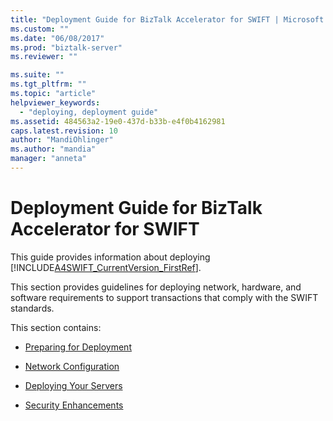 ```yaml
---
title: "Deployment Guide for BizTalk Accelerator for SWIFT | Microsoft Docs"
ms.custom: ""
ms.date: "06/08/2017"
ms.prod: "biztalk-server"
ms.reviewer: ""

ms.suite: ""
ms.tgt_pltfrm: ""
ms.topic: "article"
helpviewer_keywords: 
  - "deploying, deployment guide"
ms.assetid: 484563a2-19e0-437d-b33b-e4f0b4162981
caps.latest.revision: 10
author: "MandiOhlinger"
ms.author: "mandia"
manager: "anneta"
---
```

# Deployment Guide for BizTalk Accelerator for SWIFT
This guide provides information about deploying [!INCLUDE[A4SWIFT_CurrentVersion_FirstRef](../../includes/a4swift-currentversion-firstref-md.md)].  
  
 This section provides guidelines for deploying network, hardware, and software requirements to support transactions that comply with the SWIFT standards.  
  
 This section contains:  
  
-   [Preparing for Deployment](../../adapters-and-accelerators/accelerator-swift/preparing-for-deployment.md)  
  
-   [Network Configuration](../../adapters-and-accelerators/accelerator-swift/network-configuration.md)  
  
-   [Deploying Your Servers](../../adapters-and-accelerators/accelerator-swift/deploying-your-servers.md)  
  
-   [Security Enhancements](../../adapters-and-accelerators/accelerator-swift/security-enhancements.md)